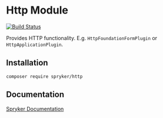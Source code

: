 # Http Module
[![Build Status](https://travis-ci.org/spryker/http.svg)](https://travis-ci.org/spryker/http)

Provides HTTP functionality. E.g. `HttpFoundationFormPlugin` or `HttpApplicationPlugin`.

## Installation

```
composer require spryker/http
```

## Documentation

[Spryker Documentation](https://documentation.spryker.com/module_guide/overview.htm)
